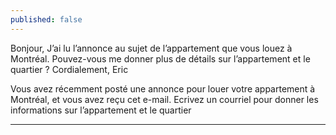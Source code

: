 ```yaml
---
published: false
---
```

Bonjour,
J’ai lu l’annonce au sujet de l’appartement que vous louez à Montréal. Pouvez-vous me donner plus de détails sur l’appartement et le quartier ?
Cordialement,
Eric

Vous avez récemment posté une annonce pour louer votre appartement à Montréal, et vous avez reçu cet e-mail. Ecrivez un courriel pour donner les informations sur l’appartement et le quartier

---
